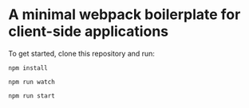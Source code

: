 # A minimal webpack boilerplate for client-side applications

To get started, clone this repository and run:

`npm install`

`npm run watch`

`npm run start`
